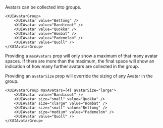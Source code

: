 Avatars can be collected into groups.

```
<XUIAvatarGroup>
	<XUIAvatar value="Bettong" />
	<XUIAvatar value="Bandicoot" />
	<XUIAvatar value="Quokka" />
	<XUIAvatar value="Wombat" />
	<XUIAvatar value="Pademelon" />
	<XUIAvatar value="Quoll" />
</XUIAvatarGroup>
```

Providing a `maxAvatars` prop will only show a maximum of that many avatar spaces. If there are more than the maximum, the final space will show an indication of how many further avatars are collected in the group.

Providing an `avatarSize` prop will override the sizing of any Avatar in the group.

```
<XUIAvatarGroup maxAvatars={4} avatarSize="large">
	<XUIAvatar value="Bandicoot" />
	<XUIAvatar size="small" value="Quokka" />
	<XUIAvatar size="xlarge" value="Wombat" />
	<XUIAvatar size="small" value="Bettong" />
	<XUIAvatar size="medium" value="Pademelon" />
	<XUIAvatar value="Quoll" />
</XUIAvatarGroup>
```
